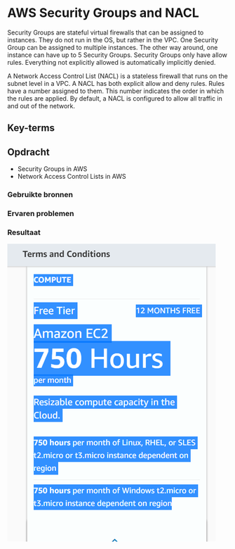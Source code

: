 # AWS Security Groups and NACL
Security Groups are stateful virtual firewalls that can be assigned to instances. They do not run in the OS, but rather in the VPC.
One Security Group can be assigned to multiple instances. The other way around, one instance can have up to 5 Security Groups.
Security Groups only have allow rules. Everything not explicitly allowed is automatically implicitly denied.

A Network Access Control List (NACL) is a stateless firewall that runs on the subnet level in a VPC.
A NACL has both explicit allow and deny rules. Rules have a number assigned to them. This number indicates the order in which the rules are applied.
By default, a NACL is configured to allow all traffic in and out of the network.


## Key-terms



## Opdracht
- Security Groups in AWS
- Network Access Control Lists in AWS


### Gebruikte bronnen


### Ervaren problemen

### Resultaat


![alt text](https://github.com/techgrounds/cloud-6-repo-rupaliBC/blob/main/00_includes/EC2.png)
